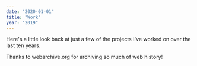 ```yaml
---
date: "2020-01-01"
title: "Work"
year: "2019"
---
```


Here's a little look back at just a few of the projects I've worked on over the last ten years.

Thanks to webarchive.org for archiving so much of web history!

